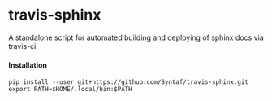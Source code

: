 # travis-sphinx
A standalone script for automated building and deploying of sphinx docs via travis-ci

#### Installation
```
pip install --user git+https://github.com/Syntaf/travis-sphinx.git
export PATH=$HOME/.local/bin:$PATH
```


